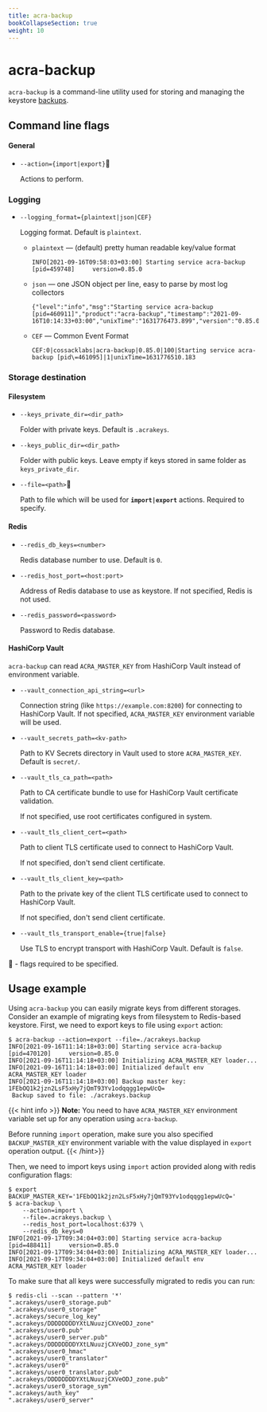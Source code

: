 ```yaml
---
title: acra-backup
bookCollapseSection: true
weight: 10
---
```


# acra-backup

`acra-backup` is a command-line utility used for storing and managing the keystore [backups](/acra/security-controls/key-management/operations/backup).

## Command line flags

#### General

* `--action={import|export}`🔴

  Actions to perform.

### Logging

* `--logging_format={plaintext|json|CEF}`

  Logging format. Default is `plaintext`.

  * `plaintext` — (default) pretty human readable key/value format<br>
    ```
    INFO[2021-09-16T09:58:03+03:00] Starting service acra-backup [pid=459748]     version=0.85.0
    ```

  * `json` — one JSON object per line, easy to parse by most log collectors<br>
    ```
    {"level":"info","msg":"Starting service acra-backup [pid=460911]","product":"acra-backup","timestamp":"2021-09-16T10:14:33+03:00","unixTime":"1631776473.899","version":"0.85.0"}
    ```

  * `CEF` — Common Event Format<br>
    ```
    CEF:0|cossacklabs|acra-backup|0.85.0|100|Starting service acra-backup [pid\=461095]|1|unixTime=1631776510.183
    ```


### Storage destination

#### Filesystem

* `--keys_private_dir=<dir_path>`

  Folder with private keys. Default is `.acrakeys`.

* `--keys_public_dir=<dir_path>`

  Folder with public keys. Leave empty if keys stored in same folder as `keys_private_dir`.

* `--file=<path>`🔴 

  Path to file which will be used for **`import|export`** actions. Required to specify.

#### Redis

* `--redis_db_keys=<number>`

  Redis database number to use.
  Default is `0`.
  <!-- `acra-server -help` says default is `-1` but in `cmd/redis.go` I see `redisDefaultDB = 0` -->
  <!-- this var is also used as default value for the flag, where's the truth? -->

* `--redis_host_port=<host:port>`

  Address of Redis database to use as keystore.
  If not specified, Redis is not used.

* `--redis_password=<password>`

  Password to Redis database.


#### HashiCorp Vault

`acra-backup` can read `ACRA_MASTER_KEY` from HashiCorp Vault instead of environment variable.

* `--vault_connection_api_string=<url>`

  Connection string (like `https://example.com:8200`) for connecting to HashiCorp Vault.
  If not specified, `ACRA_MASTER_KEY` environment variable will be used.

* `--vault_secrets_path=<kv-path>`

  Path to KV Secrets directory in Vault used to store `ACRA_MASTER_KEY`.
  Default is `secret/`.

* `--vault_tls_ca_path=<path>`

  Path to CA certificate bundle to use for HashiCorp Vault certificate validation.

  If not specified, use root certificates configured in system.

* `--vault_tls_client_cert=<path>`

  Path to client TLS certificate used to connect to HashiCorp Vault.

  If not specified, don't send client certificate.

* `--vault_tls_client_key=<path>`

  Path to the private key of the client TLS certificate used to connect to HashiCorp Vault.

  If not specified, don't send client certificate.

* `--vault_tls_transport_enable={true|false}`

  Use TLS to encrypt transport with HashiCorp Vault.
  Default is `false`.


🔴 - flags required to be specified.


## Usage example

Using `acra-backup` you can easily migrate keys from different storages. Consider an example of migrating keys from filesystem to Redis-based keystore.
First, we need to export keys to file using `export` action:

```
$ acra-backup --action=export --file=./acrakeys.backup
INFO[2021-09-16T11:14:18+03:00] Starting service acra-backup [pid=470120]     version=0.85.0
INFO[2021-09-16T11:14:18+03:00] Initializing ACRA_MASTER_KEY loader...       
INFO[2021-09-16T11:14:18+03:00] Initialized default env ACRA_MASTER_KEY loader 
INFO[2021-09-16T11:14:18+03:00] Backup master key: 1FEbOQ1k2jzn2LsF5xHy7jQmT93Yv1odqqgg1epwUcQ=
 Backup saved to file: ./acrakeys.backup
```

{{< hint info >}}
**Note:**
You need to have `ACRA_MASTER_KEY` environment variable set up for any operation using `acra-backup`.

Before running `import` operation, make sure you also specified `BACKUP_MASTER_KEY` environment variable with the value displayed in `export` operation output.
{{< /hint>}}

Then, we need to import keys using `import` action provided along with redis configuration flags:

```
$ export BACKUP_MASTER_KEY='1FEbOQ1k2jzn2LsF5xHy7jQmT93Yv1odqqgg1epwUcQ='
$ acra-backup \
    --action=import \
    --file=.acrakeys.backup \
    --redis_host_port=localhost:6379 \
    --redis_db_keys=0
INFO[2021-09-17T09:34:04+03:00] Starting service acra-backup [pid=488411]     version=0.85.0
INFO[2021-09-17T09:34:04+03:00] Initializing ACRA_MASTER_KEY loader...       
INFO[2021-09-17T09:34:04+03:00] Initialized default env ACRA_MASTER_KEY loader
```

To make sure that all keys were successfully migrated to redis you can run:

```
$ redis-cli --scan --pattern '*'
".acrakeys/user0_storage.pub"
".acrakeys/user0_storage"
".acrakeys/secure_log_key"
".acrakeys/DDDDDDDDYXtLNuuzjCXVeODJ_zone"
".acrakeys/user0.pub"
".acrakeys/user0_server.pub"
".acrakeys/DDDDDDDDYXtLNuuzjCXVeODJ_zone_sym"
".acrakeys/user0_hmac"
".acrakeys/user0_translator"
".acrakeys/user0"
".acrakeys/user0_translator.pub"
".acrakeys/DDDDDDDDYXtLNuuzjCXVeODJ_zone.pub"
".acrakeys/user0_storage_sym"
".acrakeys/auth_key"
".acrakeys/user0_server"
```
